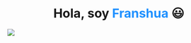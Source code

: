 <div align="center">
  <h1 align="center">Hola, soy <a href="https://www.linkedin.com/in/franshua-villano-olivera-61085b284/" style="color: #1e90ff; text-decoration: none;">Franshua</a> 😃</h1>
</div>
<img src="https://imgur.com/a/oYXa3qX">

<!--
**Franshuavo/Franshuavo** is a ✨ _special_ ✨ repository because its `README.md` (this file) appears on your GitHub profile.

Here are some ideas to get you started:

- 🔭 I’m currently working on ...
- 🌱 I’m currently learning ...
- 👯 I’m looking to collaborate on ...
- 🤔 I’m looking for help with ...
- 💬 Ask me about ...
- 📫 How to reach me: ...
- 😄 Pronouns: ...
- ⚡ Fun fact: ...
-->
